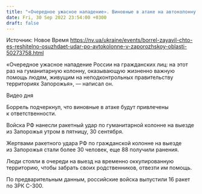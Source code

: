 ```yaml
---
title: "«Очередное ужасное нападение». Виновные в атаке на автоколонну в Запорожской области будут привлечены к ответственности — Боррель"
date: Fri, 30 Sep 2022 23:54:00 +0300
draft: false
---
```

Источник: Новое Время https://nv.ua/ukraine/events/borrel-zayavil-chto-es-reshitelno-osuzhdaet-udar-po-avtokolonne-v-zaporozhskoy-oblasti-50273758.html


 «Очередное ужасное нападение России на гражданских лиц: на этот раз на гуманитарную колонну, оказывающую жизненно важную помощь людям, живущим на неподконтрольных правительству территориях Запорожья», — написал он.

 Видео дня   

Боррель подчеркнул, что виновные в атаке будут привлечены к ответственности.

Войска РФ нанесли ракетный удар по гуманитарной колонне на выезде из Запорожья утром в пятницу, 30 сентября.

Жертвами ракетного удара РФ по гражданской колонне на выезде из Запорожья стали более 30 человек, еще 88 получили ранения.

Люди стояли в очереди на выезд на временно оккупированную территорию, чтобы забрать своих родственников, отвезти им помощь.

По предварительным данным, российские войска выпустили 16 ракет по ЗРК С-300.
